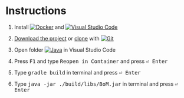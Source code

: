 # Instructions


1. Install [![Docker](https://img.shields.io/badge/docker-%230db7ed.svg?logo=docker&logoColor=white)](https://docs.docker.com/get-docker/ "Download Docker") and [![Visual Studio Code](https://img.shields.io/badge/Visual%20Studio%20Code-0078d7.svg?logo=visual-studio-code&logoColor=white)](https://code.visualstudio.com/download "Download Visual Studio Code")
2. [Download the project](https://github.com/bilguun-zorigt/mongolbank-rate-scraper-in-different-programming-languages/archive/refs/heads/main.zip) or [clone](https://github.com/bilguun-zorigt/mongolbank-rate-scraper-in-different-programming-languages.git) with [![Git](https://img.shields.io/badge/git-%23F05033.svg?logo=git&logoColor=white)](https://git-scm.com/downloads "Download Git")
3. Open folder [![Java](https://img.shields.io/badge/java-%23ED8B00.svg?logo=java&logoColor=white)](https://www.oracle.com/java/technologies/downloads/ "Download Java") in Visual Studio Code

4. Press <kbd>F1</kbd> and type <kbd>Reopen in Container</kbd> and press <kbd>⏎ Enter</kbd>
5. Type <kbd>gradle build</kbd> in terminal and press <kbd>⏎ Enter</kbd>
6. Type <kbd>java -jar ./build/libs/BoM.jar</kbd> in terminal and press <kbd>⏎ Enter</kbd>

<!-- https://github.com/Ileriayo/markdown-badges -->